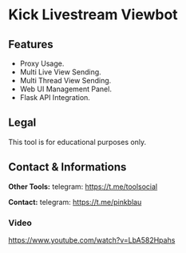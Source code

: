 # Kick Livestream Viewbot


## Features
- Proxy Usage.
- Multi Live View Sending.
- Multi Thread View Sending.
- Web UI Management Panel.
- Flask API Integration.



## Legal
This tool is for educational purposes only.

## Contact & Informations
**Other Tools:** telegram: https://t.me/toolsocial

**Contact:** telegram: https://t.me/pinkblau



### Video

https://www.youtube.com/watch?v=LbA582Hpahs
